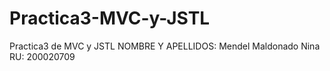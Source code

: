 # Practica3-MVC-y-JSTL
Practica3 de MVC y JSTL
NOMBRE Y APELLIDOS: Mendel Maldonado Nina
RU: 200020709
